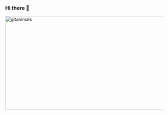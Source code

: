### Hi there 👋
<a href="https://www.gitanimals.org/">
      <img
        src="https://render.gitanimals.org/guilds/713375719199460461/draw"
        width="600"
        height="300"
        alt="gitanimals"
      />
    </a>
<!--
**dev-glasodyyn/dev-glasodyyn** is a ✨ _special_ ✨ repository because its `README.md` (this file) appears on your GitHub profile.

Here are some ideas to get you started:

- 🔭 I’m currently working on ...
- 🌱 I’m currently learning ...
- 👯 I’m looking to collaborate on ...
- 🤔 I’m looking for help with ...
- 💬 Ask me about ...
- 📫 How to reach me: ...
- 😄 Pronouns: ...
- ⚡ Fun fact: ...
-->
